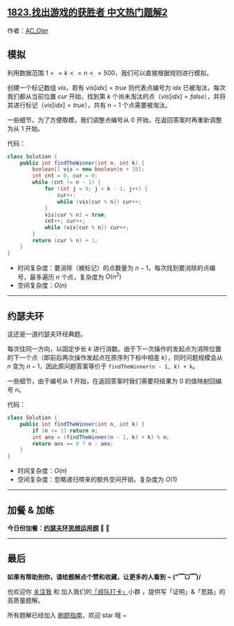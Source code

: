 ## [1823.找出游戏的获胜者 中文热门题解2](https://leetcode.cn/problems/find-the-winner-of-the-circular-game/solutions/100000/by-ac_oier-qsuq)

作者：[AC_OIer](https://leetcode.cn/u/AC_OIer)

## 模拟

利用数据范围 $1 <= k <= n <= 500$，我们可以直接根据规则进行模拟。

创建一个标记数组 $vis$，若有 $vis[idx] = true$ 则代表点编号为 $idx$ 已被淘汰，每次我们都从当前位置 $cur$ 开始，找到第 $k$ 个尚未淘汰的点（$vis[idx] = false$），并将其进行标记（$vis[idx] = true$），共有 $n - 1$ 个点需要被淘汰。

一些细节，为了方便取模，我们调整点编号从 $0$ 开始，在返回答案时再重新调整为从 $1$ 开始。

代码：
```Java []
class Solution {
    public int findTheWinner(int n, int k) {
        boolean[] vis = new boolean[n + 10];
        int cnt = 0, cur = 0;
        while (cnt != n - 1) {
            for (int j = 0; j < k - 1; j++) {
                cur++;
                while (vis[cur % n]) cur++;
            }
            vis[cur % n] = true;
            cnt++; cur++;
            while (vis[cur % n]) cur++;
        }
        return (cur % n) + 1;
    }
}
```
* 时间复杂度：要消除（被标记）的点数量为 $n - 1$，每次找到要消除的点编号，最多遍历 $n$ 个点，复杂度为 $O(n^2)$
* 空间复杂度：$O(n)$

---

## 约瑟夫环

这还是一道约瑟夫环经典题。

每次往同一方向，以固定步长 $k$ 进行消数。由于下一次操作的发起点为消除位置的下一个点（即前后两次操作发起点在原序列下标中相差 $k$），同时问题规模会从 $n$ 变为 $n - 1$，因此原问题答案等价于 `findTheWinner(n - 1, k) + k`。

一些细节，由于编号从 $1$ 开始，在返回答案时我们需要将结果为 $0$ 的值映射回编号 $n$。

代码：
```Java []
class Solution {
    public int findTheWinner(int n, int k) {
        if (n <= 1) return n;
        int ans = (findTheWinner(n - 1, k) + k) % n;
        return ans == 0 ? n : ans;
    }
}
```
* 时间复杂度：$O(n)$
* 空间复杂度：忽略递归带来的额外空间开销，复杂度为 $O(1)$

---

## 加餐 & 加练

**今日份加餐：[约瑟夫环思想运用题](https://mp.weixin.qq.com/s/xP9m1Ci6bMX9LRYe3t1X2w) 🎉 🎉**

---

## 最后

**如果有帮助到你，请给题解点个赞和收藏，让更多的人看到 ~ ("▔□▔)/**

也欢迎你 [关注我](https://oscimg.oschina.net/oscnet/up-19688dc1af05cf8bdea43b2a863038ab9e5.png) 和 加入我们的[「组队打卡」](https://leetcode-cn.com/u/ac_oier/)小群 ，提供写「证明」&「思路」的高质量题解。

所有题解已经加入 [刷题指南](https://github.com/SharingSource/LogicStack-LeetCode/wiki)，欢迎 star 哦 ~